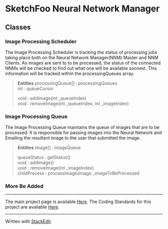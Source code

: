 

# SketchFoo Neural Network Manager
## Classes
### Image Processing Scheduler
The Image Processing Scheduler is tracking the status of processing jobs taking place both on the Neural Network Manager(NNM) Master and NNM Clients. As images are sent to to be processed, the status of the connected NNMs will be checked to find out what one will be available soonest.  This information will be tracked within the processingQueues array.

>  **Entities**
>processingQueue[] : processingQueues<br>
> int : queueCursor<br>
> 
> void : addImage(int _queueIndex)<br>
> void : removeImage(int _queueIndex, int _imageIndex)<br>

### Image Processing Queue
The Image Processing Queue maintains the queue of images that are to be processed. It is responsible for passing images into the Neural Network and Emailing the resultant image to the user that submitted the image.

>  **Entities**
>image[] : imageQueue <br>
> 
> queueStatus : getStatus()<br>
> void : addImage()<br>
> void : removeImage(int _imageIndex)<br>
> childProcess : processImage(image _imageToBeProcessed<br>

### More Be Added

----------
 The main project page is available [Here](https://github.com/Rehket/SketchFoo).
 The Coding Standards for this project are available [Here](https://github.com/Rehket/SketchFoo-Coding-Standards).

----------
 Written with [StackEdit](https://stackedit.io/).